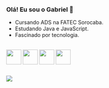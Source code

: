 ### Olá! Eu sou o Gabriel  👋

- Cursando ADS na FATEC Sorocaba.
- Estudando Java e JavaScript.
- Fascinado por tecnologia.

<div style="display: inline_block"><br>
    <img align="center" hight="30" width="40" src="https://cdn.jsdelivr.net/gh/devicons/devicon/icons/javascript/javascript-original.svg" />
    <img align="center" hight="30" width="40" src="https://cdn.jsdelivr.net/gh/devicons/devicon/icons/css3/css3-original.svg" />
    <img align="center" hight="30" width="40" src="https://cdn.jsdelivr.net/gh/devicons/devicon/icons/html5/html5-original.svg" />
    <img align="center" hight="30" width="40" src="https://cdn.jsdelivr.net/gh/devicons/devicon/icons/java/java-original.svg" />
</div>

##
##
<div>
  <a href="https://www.linkedin.com/in/gabriel-oliveira-de-andrade/" target="_blank"><img align="center" src="https://img.shields.io/badge/-LinkedIn-%230077B5?style=for-the-badge&logo=linkedin&logoColor=white" target="_blank"></a> 
</div>
                   
